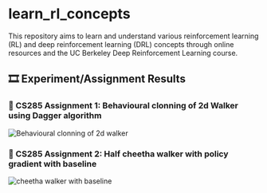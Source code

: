 # learn_rl_concepts

This repository aims to learn and understand various reinforcement learning (RL) and deep reinforcement learning (DRL) concepts through online resources and the UC Berkeley Deep Reinforcement Learning course.

## 🎞️ Experiment/Assignment Results

### 🚗 CS285 Assignment 1: Behavioural clonning of 2d Walker using Dagger algorithm

![Behavioural clonning of 2d walker](result_gifs/bc_dagger_2dwalker.gif)


### 🚗 CS285 Assignment 2: Half cheetha walker with policy gradient with baseline

![cheetha walker with baseline](result_gifs/2dcheetha_walking_with_policygradient_baseline.gif)
